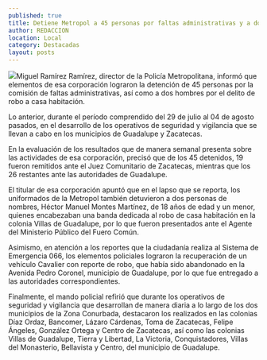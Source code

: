 ```yaml
---
published: true
title: Detiene Metropol a 45 personas por faltas administrativas y a dos por robo a casa habitación
author: REDACCION
location: Local
category: Destacadas
layout: posts
---
```


![](http://i.imgur.com/WByWxLMm.jpg)Miguel Ramírez Ramírez, director de la Policía Metropolitana, informó que elementos de esa corporación lograron la detención de 45 personas por la comisión de faltas administrativas, así como a dos hombres por el delito de robo a casa habitación.

Lo anterior, durante el período comprendido del 29 de julio al 04 de agosto pasados, en el desarrollo de los operativos de seguridad y vigilancia que se llevan a cabo en los municipios de Guadalupe y Zacatecas.

En la evaluación de los resultados que de manera semanal presenta sobre las actividades de esa corporación, precisó que de los 45 detenidos, 19 fueron remitidos ante el Juez Comunitario de Zacatecas, mientras que los 26 restantes ante las autoridades de Guadalupe.

El titular de esa corporación apuntó que en el lapso que se reporta, los uniformados de la Metropol también detuvieron a dos personas de nombres, Héctor Manuel Montes Martínez, de 18 años de edad y un menor, quienes encabezaban una banda dedicada al robo de casa habitación en la colonia Villas de Guadalupe, por lo que fueron presentados ante el Agente del Ministerio Público del Fuero Común.

Asimismo, en atención a los reportes que la ciudadanía realiza al Sistema de Emergencia 066, los elementos policiales lograron la recuperación de un vehículo Cavalier con reporte de robo, que había sido abandonado en la Avenida Pedro Coronel, municipio de Guadalupe, por lo que fue entregado a las autoridades correspondientes.

Finalmente, el mando policial refirió que durante los operativos de seguridad y vigilancia que desarrollan de manera diaria a lo largo de los dos municipios de la Zona Conurbada, destacaron los realizados en las colonias Díaz Ordaz, Bancomer, Lázaro Cárdenas, Toma de Zacatecas, Felipe Ángeles, González Ortega y Centro de Zacatecas, así como las colonias Villas de Guadalupe, Tierra y Libertad, La Victoria, Conquistadores, Villas del Monasterio, Bellavista y Centro, del municipio de Guadalupe.
